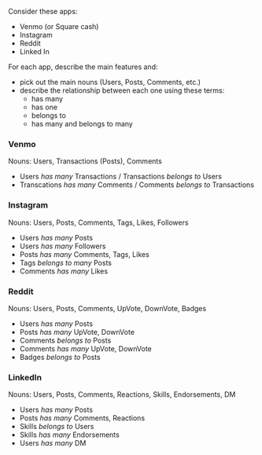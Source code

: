Consider these apps:

-   Venmo (or Square cash)
-   Instagram
-   Reddit
-   Linked In

For each app, describe the main features and:

-   pick out the main nouns (Users, Posts, Comments, etc.)
-   describe the relationship between each one using these terms:
    -   has many
    -   has one
    -   belongs to
    -   has many and belongs to many

### Venmo

Nouns: Users, Transactions (Posts), Comments

-   Users _has many_ Transactions / Transactions _belongs to_ Users
-   Transcations _has many_ Comments / Comments _belongs to_ Transactions

### Instagram

Nouns: Users, Posts, Comments, Tags, Likes, Followers

-   Users _has many_ Posts
-   Users _has many_ Followers
-   Posts _has many_ Comments, Tags, Likes
-   Tags _belongs to many_ Posts
-   Comments _has many_ Likes

### Reddit

Nouns: Users, Posts, Comments, UpVote, DownVote, Badges

-   Users _has many_ Posts
-   Posts _has many_ UpVote, DownVote
-   Comments _belongs to_ Posts
-   Comments _has many_ UpVote, DownVote
-   Badges _belongs to_ Posts

### LinkedIn

Nouns: Users, Posts, Comments, Reactions, Skills, Endorsements, DM

-   Users _has many_ Posts
-   Posts _has many_ Comments, Reactions
-   Skills _belongs to_ Users
-   Skills _has many_ Endorsements
-   Users _has many_ DM
